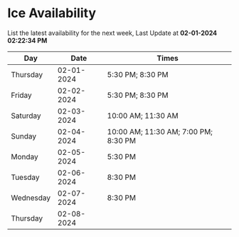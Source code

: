 # Ice Availability

List the latest availability for the next week, Last Update at **02-01-2024 02:22:34 PM**

| Day         | Date        | Times       |
| ----------- | ----------- | ----------- |
|Thursday|02-01-2024|5:30 PM; 8:30 PM|
|Friday|02-02-2024|5:30 PM; 8:30 PM|
|Saturday|02-03-2024|10:00 AM; 11:30 AM|
|Sunday|02-04-2024|10:00 AM; 11:30 AM; 7:00 PM; 8:30 PM|
|Monday|02-05-2024|5:30 PM|
|Tuesday|02-06-2024|8:30 PM|
|Wednesday|02-07-2024|8:30 PM|
|Thursday|02-08-2024||
